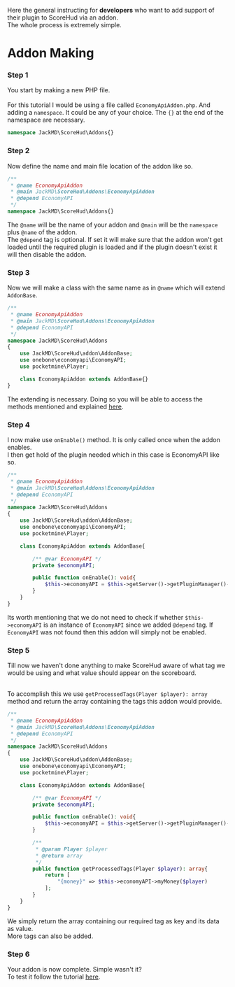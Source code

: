 Here the general instructing for **developers** who want to add support of their plugin to ScoreHud via an addon. <br />
The whole process is extremely simple.

# Addon Making

### Step 1

You start by making a new PHP file. <br /><br />
For this tutorial I would be using a file called `EconomyApiAddon.php`. And adding a `namespace`. It could be any of your choice. The `{}` at the end of the namespace are necessary.

```php
namespace JackMD\ScoreHud\Addons{}
```

### Step 2

Now define the name and main file location of the addon like so.

```php
/**
 * @name EconomyApiAddon
 * @main JackMD\ScoreHud\Addons\EconomyApiAddon
 * @depend EconomyAPI
 */
namespace JackMD\ScoreHud\Addons{}
```

The `@name` will be the name of your addon and `@main` will be the `namespace` plus `@name` of the addon.<br />
The `@depend` tag is optional. If set it will make sure that the addon won't get loaded until the required plugin is loaded and if the plugin doesn't exist it will then disable the addon. 

### Step 3

Now we will make a class with the same name as in `@name` which will extend `AddonBase`.

```php
/**
 * @name EconomyApiAddon
 * @main JackMD\ScoreHud\Addons\EconomyApiAddon
 * @depend EconomyAPI
 */
namespace JackMD\ScoreHud\Addons
{
	use JackMD\ScoreHud\addon\AddonBase;
	use onebone\economyapi\EconomyAPI;
	use pocketmine\Player;

	class EconomyApiAddon extends AddonBase{}
}
```

The extending is necessary. Doing so you will be able to access the methods mentioned and explained [here](https://github.com/JackMD/ScoreHud/blob/master/src/JackMD/ScoreHud/addon/AddonBase.php).

### Step 4

I now make use `onEnable()` method. It is only called once when the addon enables.<br />
I then get hold of the plugin needed which in this case is EconomyAPI like so.

```php
/**
 * @name EconomyApiAddon
 * @main JackMD\ScoreHud\Addons\EconomyApiAddon
 * @depend EconomyAPI
 */
namespace JackMD\ScoreHud\Addons
{
	use JackMD\ScoreHud\addon\AddonBase;
	use onebone\economyapi\EconomyAPI;
	use pocketmine\Player;

	class EconomyApiAddon extends AddonBase{

		/** @var EconomyAPI */
		private $economyAPI;

		public function onEnable(): void{
			$this->economyAPI = $this->getServer()->getPluginManager()->getPlugin("EconomyAPI");
		}
	}
}
```

Its worth mentioning that we do not need to check if whether `$this->economyAPI` is an instance of `EconomyAPI` since we added `@depend` tag. If `EconomyAPI` was not found then this addon will simply not be enabled.

### Step 5

Till now we haven't done anything to make ScoreHud aware of what tag we would be using and what value should appear on the scoreboard.<br /><br />

To accomplish this we use `getProcessedTags(Player $player): array` method and return the array containing the tags this addon would provide. 

```php
/**
 * @name EconomyApiAddon
 * @main JackMD\ScoreHud\Addons\EconomyApiAddon
 * @depend EconomyAPI
 */
namespace JackMD\ScoreHud\Addons
{
	use JackMD\ScoreHud\addon\AddonBase;
	use onebone\economyapi\EconomyAPI;
	use pocketmine\Player;

	class EconomyApiAddon extends AddonBase{

		/** @var EconomyAPI */
		private $economyAPI;

		public function onEnable(): void{
			$this->economyAPI = $this->getServer()->getPluginManager()->getPlugin("EconomyAPI");
		}

		/**
		 * @param Player $player
		 * @return array
		 */
		public function getProcessedTags(Player $player): array{
			return [
				"{money}" => $this->economyAPI->myMoney($player)
			];
		}
	}
}
```

We simply return the array containing our required tag as key and its data as value. <br />
More tags can also be added.

### Step 6

Your addon is now complete. Simple wasn't it? <br />
To test it follow the tutorial [here](https://github.com/JackMD/ScoreHud/tree/master#how-to-use-addons).

